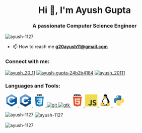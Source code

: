 <h1 align="center">Hi 👋, I'm Ayush Gupta</h1>
<h3 align="center">A passionate Computer Science Engineer</h3>
<!--<img align="right" alt="Coding" width="350" src="https://miro.medium.com/v2/resize:fit:1600/0*C-cPP9D2MIyeexAT.gif"> -->
<p align="left"> <img src="https://komarev.com/ghpvc/?username=ayush-1127&label=Profile%20views&color=0e75b6&style=flat" alt="ayush-1127" /> </p>

- 📫 How to reach me **g20ayush11@gmail.com**

<h3 align="left">Connect with me:</h3>
<p align="left">
<a href="https://twitter.com/ayush_20_11" target="blank"><img align="center" src="https://raw.githubusercontent.com/rahuldkjain/github-profile-readme-generator/master/src/images/icons/Social/twitter.svg" alt="ayush_20_11" height="30" width="40" /></a>
<a href="https://linkedin.com/in/ayush-gupta-24b2b4184" target="blank"><img align="center" src="https://raw.githubusercontent.com/rahuldkjain/github-profile-readme-generator/master/src/images/icons/Social/linked-in-alt.svg" alt="ayush-gupta-24b2b4184" height="30" width="40" /></a>
<a href="https://www.leetcode.com/ayush_20111" target="blank"><img align="center" src="https://raw.githubusercontent.com/rahuldkjain/github-profile-readme-generator/master/src/images/icons/Social/leet-code.svg" alt="ayush_20111" height="30" width="40" /></a>
</p>

<h3 align="left">Languages and Tools:</h3>
<p align="left"> <a href="https://www.cprogramming.com/" target="_blank" rel="noreferrer"> <img src="https://raw.githubusercontent.com/devicons/devicon/master/icons/c/c-original.svg" alt="c" width="40" height="40"/> </a> <a href="https://www.w3schools.com/cpp/" target="_blank" rel="noreferrer"> <img src="https://raw.githubusercontent.com/devicons/devicon/master/icons/cplusplus/cplusplus-original.svg" alt="cplusplus" width="40" height="40"/> </a> <a href="https://www.w3schools.com/css/" target="_blank" rel="noreferrer"> <img src="https://raw.githubusercontent.com/devicons/devicon/master/icons/css3/css3-original-wordmark.svg" alt="css3" width="40" height="40"/> </a> <a href="https://git-scm.com/" target="_blank" rel="noreferrer"> <img src="https://www.vectorlogo.zone/logos/git-scm/git-scm-icon.svg" alt="git" width="40" height="40"/> </a> <a href="https://www.gtk.org/" target="_blank" rel="noreferrer"> <img src="https://upload.wikimedia.org/wikipedia/commons/7/71/GTK_logo.svg" alt="gtk" width="40" height="40"/> </a> <a href="https://www.w3.org/html/" target="_blank" rel="noreferrer"> <img src="https://raw.githubusercontent.com/devicons/devicon/master/icons/html5/html5-original-wordmark.svg" alt="html5" width="40" height="40"/> </a> <a href="https://developer.mozilla.org/en-US/docs/Web/JavaScript" target="_blank" rel="noreferrer"> <img src="https://raw.githubusercontent.com/devicons/devicon/master/icons/javascript/javascript-original.svg" alt="javascript" width="40" height="40"/> </a> <a href="https://www.linux.org/" target="_blank" rel="noreferrer"> <img src="https://raw.githubusercontent.com/devicons/devicon/master/icons/linux/linux-original.svg" alt="linux" width="40" height="40"/> </a> <a href="https://www.python.org" target="_blank" rel="noreferrer"> <img src="https://raw.githubusercontent.com/devicons/devicon/master/icons/python/python-original.svg" alt="python" width="40" height="40"/> </a> </p>

<p><img align="left" src="https://github-readme-stats.vercel.app/api/top-langs?username=ayush-1127&show_icons=true&locale=en&layout=compact" alt="ayush-1127" /></p>

<p>&nbsp;<img align="center" src="https://github-readme-stats.vercel.app/api?username=ayush-1127&show_icons=true&locale=en" alt="ayush-1127" /></p>

<p><img align="center" src="https://github-readme-streak-stats.herokuapp.com/?user=ayush-1127&" alt="ayush-1127" /></p>
